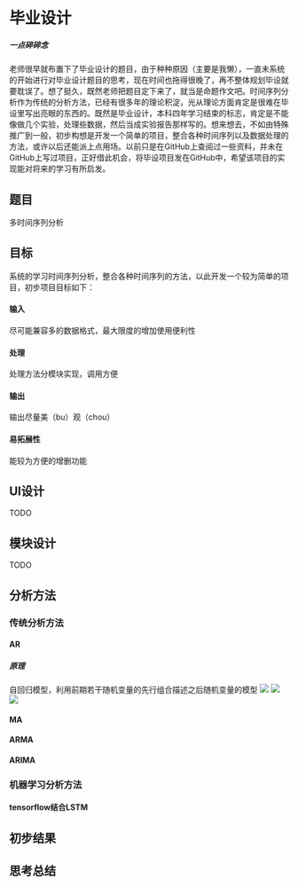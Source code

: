 # 毕业设计
##### 一点碎碎念
老师很早就布置下了毕业设计的题目，由于种种原因（主要是我懒），一直未系统的开始进行对毕业设计题目的思考，现在时间也拖得很晚了，再不整体规划毕设就要耽误了。想了挺久，既然老师把题目定下来了，就当是命题作文吧。时间序列分析作为传统的分析方法，已经有很多年的理论积淀，光从理论方面肯定是很难在毕设里写出亮眼的东西的。既然是毕业设计，本科四年学习结束的标志，肯定是不能像做几个实验，处理些数据，然后当成实验报告那样写的。想来想去，不如由特殊推广到一般，初步构想是开发一个简单的项目，整合各种时间序列以及数据处理的方法，或许以后还能派上点用场。以前只是在GitHub上查阅过一些资料，并未在GitHub上写过项目，正好借此机会，将毕设项目发在GitHub中，希望该项目的实现能对将来的学习有所启发。
## 题目
多时间序列分析
## 目标
系统的学习时间序列分析，整合各种时间序列的方法，以此开发一个较为简单的项目，初步项目目标如下：
#### 输入
尽可能兼容多的数据格式，最大限度的增加使用便利性
#### 处理 
处理方法分模块实现，调用方便
#### 输出
输出尽量美（bu）观（chou）
#### 易拓展性
能较为方便的增删功能
## UI设计
TODO
## 模块设计
TODO
## 分析方法
### 传统分析方法
#### AR
##### 原理
自回归模型，利用前期若干随机变量的先行组合描述之后随机变量的模型
<img src="http://chart.googleapis.com/chart?cht=tx&chl= $x_{t}=\phi_{0}+\phi_{1}x_{t-1}+\phi_{2}x_{t-2}+\dots+\phi_{p}x_{t-p}+a_{t}$">
<img src="http://www.forkosh.com/mathtex.cgi? $x_{t}=\phi_{0}+\phi_{1}x_{t-1}+\phi_{2}x_{t-2}+\dots+\phi_{p}x_{t-p}+a_{t}$">
<img src="http://www.hx1998.club/graduation_project/images/AR(p).PNG">
#### MA
#### ARMA
#### ARIMA
### 机器学习分析方法
#### tensorflow结合LSTM
## 初步结果
## 思考总结
